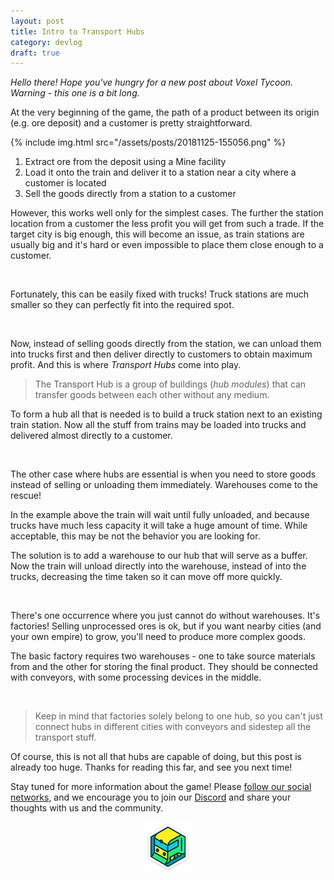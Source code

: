 ```yaml
---
layout: post
title: Intro to Transport Hubs
category: devlog
draft: true
---
```


*Hello there! Hope you've hungry for a new post about Voxel Tycoon. Warning - this one is a bit long.*

At the very beginning of the game, the path of a product between its origin (e.g. ore deposit) and a customer is pretty straightforward.

{% include img.html src="/assets/posts/20181125-155056.png" %}

1. Extract ore from the deposit using a Mine facility
2. Load it onto the train and deliver it to a station near a city where a customer is located
3. Sell the goods directly from a station to a customer

However, this works well only for the simplest cases. The further the station location from a customer the less profit you will get from such a trade. If the target city is big enough, this will become an issue, as train stations are usually big and it's hard or even impossible to place them close enough to a customer.

![]()

Fortunately, this can be easily fixed with trucks! Truck stations are much smaller so they can perfectly fit into the required spot.

![]()

Now, instead of selling goods directly from the station, we can unload them into trucks first and then deliver directly to customers to obtain maximum profit. And this is where *Transport Hubs* come into play.

> The Transport Hub is a group of buildings (*hub modules*) that can transfer goods between each other without any medium.

To form a hub all that is needed is to build a truck station next to an existing train station. Now all the stuff from trains may be loaded into trucks and delivered almost directly to a customer.

![]()

The other case where hubs are essential is when you need to store goods instead of selling or unloading them immediately. Warehouses come to the rescue!

In the example above the train will wait until fully unloaded, and because trucks have much less capacity it will take a huge amount of time. While acceptable, this may be not the behavior you are looking for.

The solution is to add a warehouse to our hub that will serve as a buffer. Now the train will unload directly into the warehouse, instead of into the trucks, decreasing the time taken so it can move off more quickly.

![]()

There's one occurrence where you just cannot do without warehouses. It's factories! Selling unprocessed ores is ok, but if you want nearby cities (and your own empire) to grow, you'll need to produce more complex goods.

The basic factory requires two warehouses - one to take source materials from and the other for storing the final product. They should be connected with conveyors, with some processing devices in the middle.

![]()

> Keep in mind that factories solely belong to one hub, so you can't just connect hubs in different cities with conveyors and sidestep all the transport stuff.

Of course, this is not all that hubs are capable of doing, but this post is already too huge. Thanks for reading this far, and see you next time!

Stay tuned for more information about the game! Please [follow our social networks](/contacts), and we encourage you to join our [Discord](http://discord.gg/64KPWd5) and share your thoughts with us and the community.

<div style="text-align: center">
    <img style="width: 80px;" src="/assets/outlined-33-shadow.png"/>
</div>
